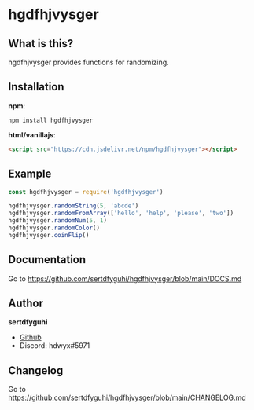 # hgdfhjvysger

## What is this?

hgdfhjvysger provides functions for randomizing.

## Installation

**npm**:

```plain
npm install hgdfhjvysger
```

**html/vanillajs**:

```html
<script src="https://cdn.jsdelivr.net/npm/hgdfhjvysger"></script>
```

## Example

```js
const hgdfhjvysger = require('hgdfhjvysger')

hgdfhjvysger.randomString(5, 'abcde')
hgdfhjvysger.randomFromArray(['hello', 'help', 'please', 'two'])
hgdfhjvysger.randomNum(5, 1)
hgdfhjvysger.randomColor()
hgdfhjvysger.coinFlip()
```

## Documentation

Go to https://github.com/sertdfyguhi/hgdfhjvysger/blob/main/DOCS.md

## Author

**sertdfyguhi**

- [Github](https://github.com/sertdfyguhi)
- Discord: hdwyx#5971

## Changelog

Go to https://github.com/sertdfyguhi/hgdfhjvysger/blob/main/CHANGELOG.md
